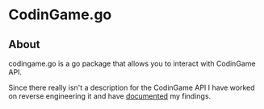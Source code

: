 # CodinGame.go

## About

codingame.go is a go package that allows you to interact with CodinGame API.

Since there really isn't a description for the CodinGame API I have worked on reverse engineering it and have [documented](codingame_api.md) my findings.

